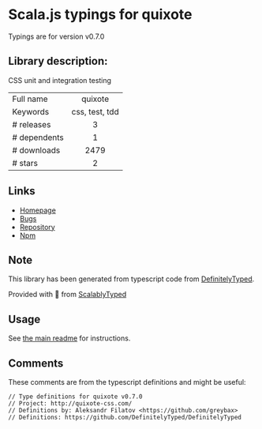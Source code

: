 
# Scala.js typings for quixote

Typings are for version v0.7.0

## Library description:
CSS unit and integration testing

|                    |                 |
| ------------------ | :-------------: |
| Full name          | quixote |
| Keywords           | css, test, tdd |
| # releases         | 3 |
| # dependents       | 1 |
| # downloads        | 2479 |
| # stars            | 2 |

## Links
- [Homepage](https://github.com/jamesshore/quixote)
- [Bugs](https://github.com/jamesshore/quixote/issues)
- [Repository](https://github.com/jamesshore/quixote)
- [Npm](https://www.npmjs.com/package/quixote)
    


## Note
This library has been generated from typescript code from [DefinitelyTyped](https://definitelytyped.org).

Provided with :purple_heart: from [ScalablyTyped](https://github.com/oyvindberg/ScalablyTyped)

## Usage
See [the main readme](../../readme.md) for instructions.

## Comments

These comments are from the typescript definitions and might be useful:
```
// Type definitions for quixote v0.7.0
// Project: http://quixote-css.com/
// Definitions by: Aleksandr Filatov <https://github.com/greybax>
// Definitions: https://github.com/DefinitelyTyped/DefinitelyTyped

```

